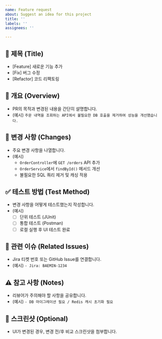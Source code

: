 ```yaml
---
name: Feature request
about: Suggest an idea for this project
title: ''
labels: ''
assignees: ''

---
```


## 📌 제목 (Title)
- [Feature] 새로운 기능 추가
- [Fix] 버그 수정
- [Refactor] 코드 리팩토링

## 📝 개요 (Overview)
- PR의 목적과 변경된 내용을 간단히 설명합니다.
- (예시) `주문 내역을 조회하는 API에서 불필요한 DB 호출을 제거하여 성능을 개선했습니다.`

## 📌 변경 사항 (Changes)
- 주요 변경 사항을 나열합니다.
- (예시)
  - `OrderController`에 `GET /orders` API 추가
  - `OrderService`에서 `findById()` 메서드 개선
  - 불필요한 SQL 쿼리 제거 및 캐싱 적용

## ✅ 테스트 방법 (Test Method)
- 변경 사항을 어떻게 테스트했는지 작성합니다.
- (예시)
  - [ ] 단위 테스트 (JUnit)
  - [ ] 통합 테스트 (Postman)
  - [ ] 로컬 실행 후 UI 테스트 완료

## 🔗 관련 이슈 (Related Issues)
- Jira 티켓 번호 또는 GitHub Issue를 연결합니다.
- (예시) `- Jira: BAEMIN-1234`

## ⚠️ 참고 사항 (Notes)
- 리뷰어가 주의해야 할 사항을 공유합니다.
- (예시) `- DB 마이그레이션 필요 / Redis 캐시 초기화 필요`

## 📸 스크린샷 (Optional)
- UI가 변경된 경우, 변경 전/후 비교 스크린샷을 첨부합니다.
